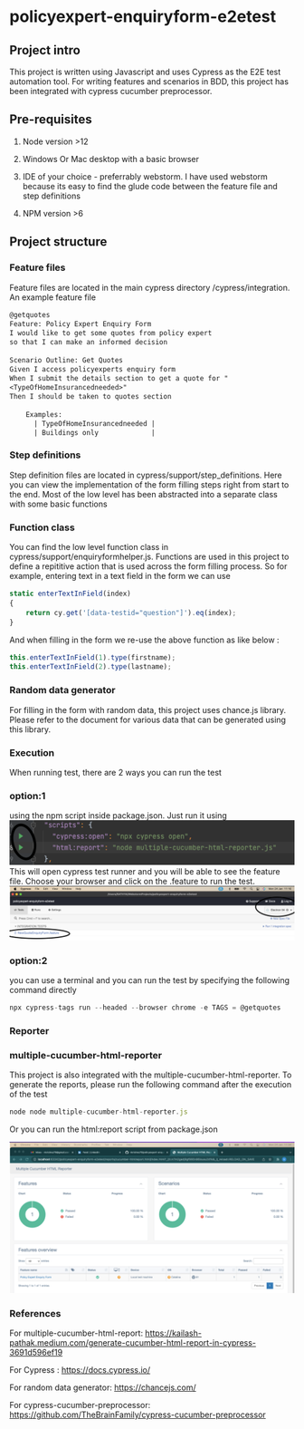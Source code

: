 # policyexpert-enquiryform-e2etest

## Project intro

This project is written using Javascript and uses Cypress as the E2E test automation tool. For writing features and
scenarios in BDD, this project has been integrated with cypress cucumber preprocessor.

## Pre-requisites

1. Node version >12

2. Windows Or Mac desktop with a basic browser

3. IDE of your choice - preferrably webstorm. I have used webstorm because its easy to find the glude code between the
   feature file and step definitions

4. NPM version >6

## Project structure

### Feature files

Feature files are located in the main cypress directory /cypress/integration. An example feature file

````
@getquotes
Feature: Policy Expert Enquiry Form
I would like to get some quotes from policy expert
so that I can make an informed decision

Scenario Outline: Get Quotes
Given I access policyexperts enquiry form
When I submit the details section to get a quote for "<TypeOfHomeInsurancedneeded>"
Then I should be taken to quotes section

    Examples:
      | TypeOfHomeInsurancedneeded |
      | Buildings only             |
````

### Step definitions

Step definition files are located in cypress/support/step_definitions. Here you can view the implementation of the form
filling steps right from start to the end. Most of the low level has been abstracted into a separate class with some
basic functions

### Function class

You can find the low level function class in cypress/support/enquiryformhelper.js. Functions are used in this project to
define a repititive action that is used across the form filling process. So for example, entering text in a text field
in the form we can use

```javascript
static enterTextInField(index)
{
    return cy.get('[data-testid="question"]').eq(index);
}
````
And when filling in the form we re-use the above function as like below : 
```javascript
this.enterTextInField(1).type(firstname);
this.enterTextInField(2).type(lastname);
```

### Random data generator

For filling in the form with random data, this project uses chance.js library. Please refer to the document for various
data that can be generated using this library.

### Execution

When running test, there are 2 ways you can run the test

### option:1

using the npm script inside package.json. Just run it using
![img_1.png](img_1.png)
This will open cypress test runner and you will be able to see the feature file. Choose your browser and click on the
.feature to run the test.
![img_3.png](img_3.png)

### option:2

you can use a terminal and you can run the test by specifying the following command directly

```javascript
npx cypress-tags run --headed --browser chrome -e TAGS = @getquotes
```

### Reporter

### multiple-cucumber-html-reporter

This project is also integrated with the multiple-cucumber-html-reporter. To generate the reports, please run the following command after the execution of the test

```javascript
node node multiple-cucumber-html-reporter.js
```
Or you can run the html:report script from package.json

![img_4.png](img_4.png)

### References

For
multiple-cucumber-html-report: https://kailash-pathak.medium.com/generate-cucumber-html-report-in-cypress-3691d596ef19

For Cypress : https://docs.cypress.io/

For random data generator: https://chancejs.com/

For cypress-cucumber-preprocessor: https://github.com/TheBrainFamily/cypress-cucumber-preprocessor
